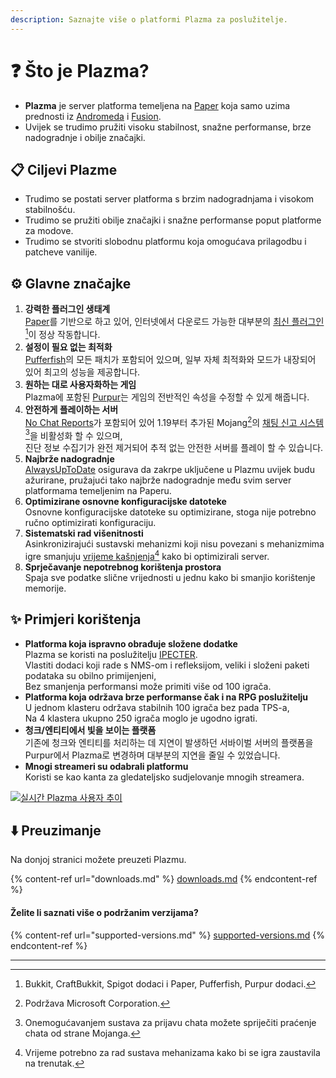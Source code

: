 ```yaml
---
description: Saznajte više o platformi Plazma za poslužitelje.
---
```


# ❓ Što je Plazma?

- **Plazma** je server platforma temeljena na [Paper](https://github.com/PaperMC/Paper) koja samo uzima prednosti iz [Andromeda](https://github.com/EarendelArchived/Andromeda) i [Fusion](https://github.com/RuinedTechnologyUnify/Fusion).
- Uvijek se trudimo pružiti visoku stabilnost, snažne performanse, brze nadogradnje i obilje značajki.

## 📋 Ciljevi Plazme <a href="#id-1" id="id-1"></a>

- Trudimo se postati server platforma s brzim nadogradnjama i visokom stabilnošću.
- Trudimo se pružiti obilje značajki i snažne performanse poput platforme za modove.
- Trudimo se stvoriti slobodnu platformu koja omogućava prilagodbu i patcheve vanilije.

## ⚙️ Glavne značajke <a href="#id-2" id="id-2"></a>

1. **강력한 플러그인 생태계**\
   [Paper](https://github.com/PaperMC/Paper)를 기반으로 하고 있어, 인터넷에서 다운로드 가능한 대부분의 [최신 플러그인](#user-content-fn-1)[^1]이 정상 작동합니다.
2. **설정이 필요 없는 최적화**\
   [Pufferfish](https://github.com/pufferfish-gg/Pufferfish)의 모든 패치가 포함되어 있으며, 일부 자체 최적화와 모드가 내장되어 있어 최고의 성능을 제공합니다.
3. **원하는 대로 사용자화하는 게임**\
   Plazma에 포함된 [Purpur](https://github.com/PurpurMC/Purpur)는 게임의 전반적인 속성을 수정할 수 있게 해줍니다.
4. **안전하게 플레이하는 서버**\
   [No Chat Reports](https://github.com/Aizistral-Studios/No-Chat-Reports)가 포함되어 있어 1.19부터 추가된 Mojang[^2]의 [채팅 신고 시스템](#user-content-fn-3)[^3]을 비활성화 할 수 있으며,\
   진단 정보 수집기가 완전 제거되어 추적 없는 안전한 서버를 플레이 할 수 있습니다.
5. **Najbrže nadogradnje**\
   [AlwaysUpToDate](https://github.com/PlazmaMC/AlwaysUpToDate) osigurava da zakrpe uključene u Plazmu uvijek budu ažurirane, pružajući tako najbrže nadogradnje među svim server platformama temeljenim na Paperu.
6. **Optimizirane osnovne konfiguracijske datoteke**\
   Osnovne konfiguracijske datoteke su optimizirane, stoga nije potrebno ručno optimizirati konfiguraciju.
7. **Sistematski rad višenitnosti**\
   Asinkronizirajući sustavski mehanizmi koji nisu povezani s mehanizmima igre smanjuju [vrijeme kašnjenja](#user-content-fn-4)[^4] kako bi optimizirali server.
8. **Sprječavanje nepotrebnog korištenja prostora**\
   Spaja sve podatke slične vrijednosti u jednu kako bi smanjio korištenje memorije.

## ✨ Primjeri korištenja <a href="#id-3" id="id-3"></a>

- **Platforma koja ispravno obrađuje složene dodatke**\
  Plazma se koristi na poslužitelju [IPECTER](https://github.com/IPECTER).\
  Vlastiti dodaci koji rade s NMS-om i refleksijom, veliki i složeni paketi podataka su obilno primijenjeni,\
  Bez smanjenja performansi može primiti više od 100 igrača.
- **Platforma koja održava brze performanse čak i na RPG poslužitelju**\
  U jednom klasteru održava stabilnih 100 igrača bez pada TPS-a,\
  Na 4 klastera ukupno 250 igrača moglo je ugodno igrati.
- **청크/엔티티에서 빛을 보이는 플랫폼**\
  기존에 청크와 엔티티를 처리하는 데 지연이 발생하던 서바이벌 서버의 플랫폼을 Purpur에서 Plazma로 변경하며 대부분의 지연을 줄일 수 있었습니다.
- **Mnogi streameri su odabrali platformu**\
  Koristi se kao kanta za gledateljsko sudjelovanje mnogih streamera.

[![실시간 Plazma 사용자 추이](https://badge.plazmamc.org/internal/bstats)](https://bstats.org/plugin/server-implementation/Plazma/18047)

## ⬇️ Preuzimanje

Na donjoj stranici možete preuzeti Plazmu.

{% content-ref url="downloads.md" %}
[downloads.md](downloads.md)
{% endcontent-ref %}

#### Želite li saznati više o podržanim verzijama?

{% content-ref url="supported-versions.md" %}
[supported-versions.md](supported-versions.md)
{% endcontent-ref %}

***

[^1]: Bukkit, CraftBukkit, Spigot dodaci i Paper, Pufferfish, Purpur dodaci.

[^2]: Podržava Microsoft Corporation.

[^3]: Onemogućavanjem sustava za prijavu chata možete spriječiti praćenje chata od strane Mojanga.

[^4]: Vrijeme potrebno za rad sustava mehanizama kako bi se igra zaustavila na trenutak.

